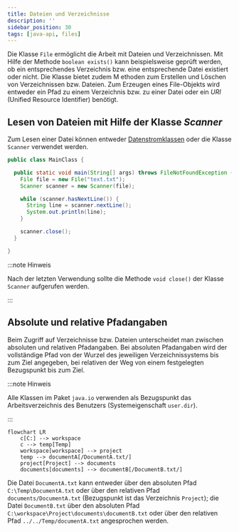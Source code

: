 ```yaml
---
title: Dateien und Verzeichnisse
description: ''
sidebar_position: 30
tags: [java-api, files]
---
```


Die Klasse `File` ermöglicht die Arbeit mit Dateien und Verzeichnissen. Mit
Hilfe der Methode `boolean exists()` kann beispielsweise geprüft werden, ob ein
entsprechendes Verzeichnis bzw. eine entsprechende Datei existiert oder nicht.
Die Klasse bietet zudem M ethoden zum Erstellen und Löschen von Verzeichnissen
bzw. Dateien. Zum Erzeugen eines File-Objekts wird entweder ein Pfad zu einem
Verzeichnis bzw. zu einer Datei oder ein _URI_ (Unified Resource Identifier)
benötigt.

## Lesen von Dateien mit Hilfe der Klasse _Scanner_

Zum Lesen einer Datei können entweder [Datenstromklassen](../io-streams.md) oder
die Klasse `Scanner` verwendet werden.

```java title="MainClass.java" showLineNumbers
public class MainClass {

  public static void main(String[] args) throws FileNotFoundException {
    File file = new File("text.txt");
    Scanner scanner = new Scanner(file);

    while (scanner.hasNextLine()) {
      String line = scanner.nextLine();
      System.out.println(line);
    }

    scanner.close();
  }

}
```

:::note Hinweis

Nach der letzten Verwendung sollte die Methode `void close()` der Klasse
`Scanner` aufgerufen werden.

:::

## Absolute und relative Pfadangaben

Beim Zugriff auf Verzeichnisse bzw. Dateien unterscheidet man zwischen absoluten
und relativen Pfadangaben. Bei absoluten Pfadangaben wird der vollständige Pfad
von der Wurzel des jeweiligen Verzeichnissystems bis zum Ziel angegeben, bei
relativen der Weg von einem festgelegten Bezugspunkt bis zum Ziel.

:::note Hinweis

Alle Klassen im Paket `java.io` verwenden als Bezugspunkt das Arbeitsverzeichnis
des Benutzers (Systemeigenschaft `user.dir`).

:::

```mermaid
flowchart LR
    c[C:] --> workspace
    c --> temp[Temp]
    workspace[workspace] --> project
    temp --> documentA[/DocumentA.txt/]
    project[Project] --> documents
    documents[documents] --> documentB[/DocumentB.txt/]
```

Die Datei `DocumentA.txt` kann entweder über den absoluten Pfad
`C:\Temp\DocumentA.txt` oder über den relativen Pfad `documents/DocumentA.txt`
(Bezugspunkt ist das Verzeichnis `Project`); die Datei `DocumentB.txt` über den
absoluten Pfad `C:\workspace\Project\documents\documentB.txt` oder über den
relativen Pfad `../../Temp/documentA.txt` angesprochen werden.
